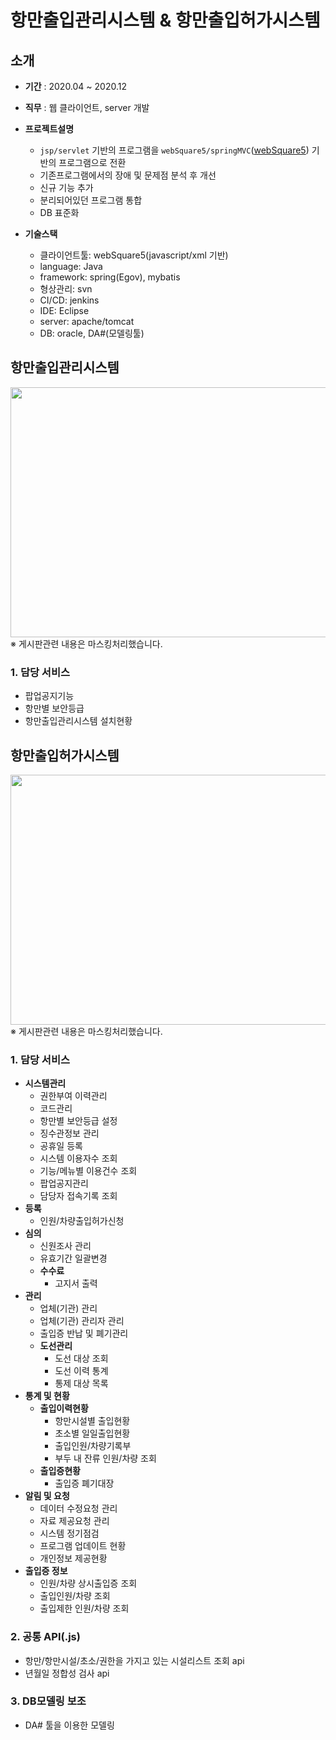 # 항만출입관리시스템 & 항만출입허가시스템

## 소개
- **기간** : 2020.04 ~ 2020.12
- **직무** : 웹 클라이언트, server 개발
- **프로젝트설명**
  - ```jsp/servlet``` 기반의 프로그램을 ```webSquare5/springMVC```([webSquare5](https://www.inswave.com/websquare/websquare.html?w2xPath=/websquare5/websquare5.xml&product=ws&seq=11)) 기반의 프로그램으로 전환
  - 기존프로그램에서의 장애 및 문제점 분석 후 개선
  - 신규 기능 추가
  - 분리되어있던 프로그램 통합
  - DB 표준화
  
- **기술스택**
  - 클라이언트툴: webSquare5(javascript/xml 기반)
  - language: Java
  - framework: spring(Egov), mybatis
  - 형상관리: svn
  - CI/CD: jenkins
  - IDE: Eclipse
  - server: apache/tomcat
  - DB: oracle, DA#(모델링툴)

## 항만출입관리시스템

<image src='https://github.com/wjdrhkd456/RESUME/blob/main/projects/pss/images/apply_main.PNG' width='700px' height='400px'/>
※ 게시판관련 내용은 마스킹처리했습니다.

### 1. 담당 서비스
- 팝업공지기능
- 항만별 보안등급
- 항만출입관리시스템 설치현황

## 항만출입허가시스템

<image src='https://github.com/wjdrhkd456/RESUME/blob/main/projects/pss/images/permit_main.PNG' width='700px' height='400px'/>
※ 게시판관련 내용은 마스킹처리했습니다.

### 1. 담당 서비스
- **시스템관리**
  - 권한부여 이력관리
  - 코드관리
  - 항만별 보안등급 설정
  - 징수관정보 관리
  - 공휴일 등록
  - 시스템 이용자수 조회
  - 기능/메뉴별 이용건수 조회
  - 팝업공지관리
  - 담당자 접속기록 조회
- **등록**
  - 인원/차량출입허가신청
- **심의**
  - 신원조사 관리
  - 유효기간 일괄변경
  - **수수료**
    - 고지서 출력
- **관리**
  - 업체(기관) 관리
  - 업체(기관) 관리자 관리
  - 출입증 반납 및 폐기관리
  - **도선관리**
    - 도선 대상 조회
    - 도선 이력 통계
    - 통제 대상 목록
- **통계 및 현황**
  - **출입이력현황**
    - 항만시설별 출입현황
    - 초소별 일일출입현황
    - 출입인원/차량기록부
    - 부두 내 잔류 인원/차량 조회
  - **출입증현황**
    - 출입증 폐기대장
- **알림 및 요청**
  - 데이터 수정요청 관리
  - 자료 제공요청 관리
  - 시스템 정기점검
  - 프로그램 업데이트 현황
  - 개인정보 제공현황
- **출입증 정보**
  - 인원/차량 상시출입증 조회
  - 출입인원/차량 조회
  - 출입제한 인원/차량 조회

### 2. 공통 API(.js)
- 항만/항만시설/초소/권한을 가지고 있는 시설리스트 조회 api
- 년월일 정합성 검사 api

### 3. DB모델링 보조
- DA# 툴을 이용한 모델링
 
